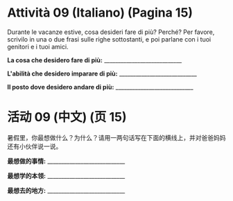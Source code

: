 
# Attività 09 (Italiano) (Pagina 15)

Durante le vacanze estive, cosa desideri fare di più? Perché?
Per favore, scrivilo in una o due frasi sulle righe sottostanti, e poi parlane con i tuoi genitori e i tuoi amici.

**La cosa che desidero fare di più:** \_\_\_\_\_\_\_\_\_\_\_\_\_\_\_\_\_\_\_\_\_\_\_\_\_\_\_\_

**L'abilità che desidero imparare di più:** \_\_\_\_\_\_\_\_\_\_\_\_\_\_\_\_\_\_\_\_\_\_\_\_\_\_\_\_

**Il posto dove desidero andare di più:** \_\_\_\_\_\_\_\_\_\_\_\_\_\_\_\_\_\_\_\_\_\_\_\_\_\_\_\_

# 活动 09 (中文) (页 15)

暑假里，你最想做什么？为什么？请用一两句话写在下面的横线上，并对爸爸妈妈还有小伙伴说一说。

**最想做的事情:** \_\_\_\_\_\_\_\_\_\_\_\_\_\_\_\_\_\_\_\_\_\_\_\_\_\_\_\_

**最想学的本领:** \_\_\_\_\_\_\_\_\_\_\_\_\_\_\_\_\_\_\_\_\_\_\_\_\_\_\_\_

**最想去的地方:** \_\_\_\_\_\_\_\_\_\_\_\_\_\_\_\_\_\_\_\_\_\_\_\_\_\_\_\_